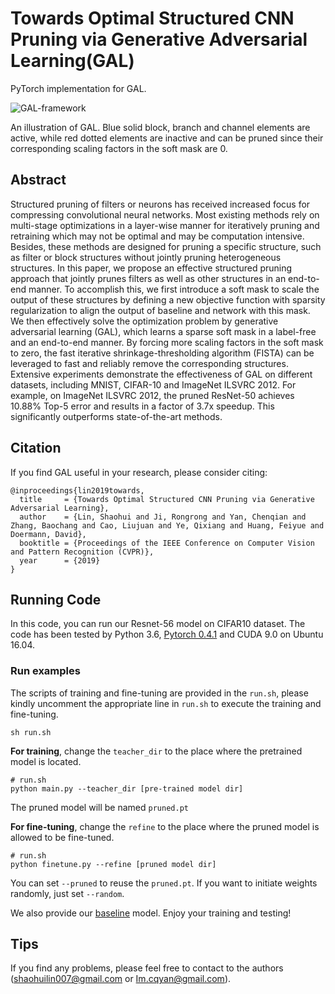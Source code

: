 # Towards Optimal Structured CNN Pruning via Generative Adversarial Learning(GAL)

PyTorch implementation for GAL.



![GAL-framework](https://user-images.githubusercontent.com/47294246/54805147-021eb500-4cb1-11e9-85ac-861ecbada3e1.png)

An illustration of GAL. Blue solid block, branch and channel elements are active, while red dotted elements are inactive and can be pruned since their corresponding scaling factors in the soft mask are 0.



## Abstract

Structured pruning of filters or neurons has received increased focus for compressing convolutional neural networks. Most existing methods rely on multi-stage optimizations in a layer-wise manner for iteratively pruning and retraining which may not be optimal and may be computation intensive. Besides, these methods are designed for pruning a specific structure, such as filter or block structures  without jointly pruning heterogeneous structures. In this paper, we propose an effective structured pruning approach that jointly prunes filters as well as other structures in an end-to-end manner. To accomplish this, we first introduce a soft mask to scale the output of these structures by defining a new objective function with sparsity regularization to align the output of baseline and network with this mask. We then effectively solve the optimization problem by generative adversarial learning (GAL), which learns a sparse soft mask in a label-free and an end-to-end manner. By forcing more scaling factors in the soft mask to zero, the fast iterative shrinkage-thresholding algorithm (FISTA) can be leveraged to fast and reliably remove the corresponding structures. Extensive experiments demonstrate the effectiveness of GAL on different datasets, including MNIST, CIFAR-10 and ImageNet ILSVRC 2012. For example, on ImageNet ILSVRC 2012, the pruned ResNet-50 achieves 10.88% Top-5 error and results in a factor of 3.7x speedup. This significantly outperforms state-of-the-art methods.



## Citation
If you find GAL useful in your research, please consider citing:

```
@inproceedings{lin2019towards,
  title     = {Towards Optimal Structured CNN Pruning via Generative Adversarial Learning},
  author    = {Lin, Shaohui and Ji, Rongrong and Yan, Chenqian and Zhang, Baochang and Cao, Liujuan and Ye, Qixiang and Huang, Feiyue and Doermann, David},
  booktitle = {Proceedings of the IEEE Conference on Computer Vision and Pattern Recognition (CVPR)},
  year      = {2019}
}
```



## Running Code

In this code, you can run our Resnet-56 model on CIFAR10 dataset. The code has been tested by Python 3.6, [Pytorch 0.4.1](https://pytorch.org/) and CUDA 9.0 on Ubuntu 16.04.



### Run examples

The scripts of training and fine-tuning are provided  in the `run.sh`, please kindly uncomment the appropriate line in `run.sh` to execute the training and fine-tuning.

```shell
sh run.sh
```



**For training**, change the `teacher_dir` to the place where the pretrained model is located. 

```shell
# run.sh
python main.py --teacher_dir [pre-trained model dir]
```

The pruned model will be named `pruned.pt`



**For fine-tuning**, change the `refine` to the place where the pruned model is allowed to be fine-tuned. 

```shell
# run.sh
python finetune.py --refine [pruned model dir] 
```

You can set `--pruned` to reuse the `pruned.pt`. If you want to initiate weights randomly, just set  `--random`.



We also provide our [baseline](https://drive.google.com/open?id=1XHNxyFklGjvzNpTjzlkjpKc61-LLjt5T) model. Enjoy your training and testing!



## Tips

If you find any problems, please feel free to contact to the authors (shaohuilin007@gmail.com or Im.cqyan@gmail.com).